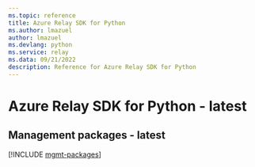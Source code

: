 ```yaml
---
ms.topic: reference
title: Azure Relay SDK for Python
ms.author: lmazuel
author: lmazuel
ms.devlang: python
ms.service: relay
ms.data: 09/21/2022
description: Reference for Azure Relay SDK for Python
---
```

# Azure Relay SDK for Python - latest

## Management packages - latest
[!INCLUDE [mgmt-packages](relay-mgmt-index.md)]